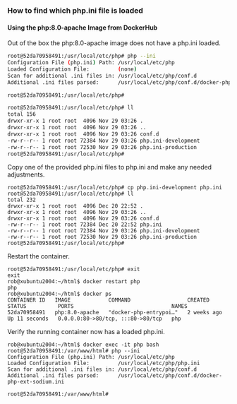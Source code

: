 ### How to find which php.ini file is loaded

#### Using the php:8.0-apache Image from DockerHub

Out of the box the php:8.0-apache image does not have a php.ini loaded.  
```bash
root@52da70958491:/usr/local/etc/php# php --ini
Configuration File (php.ini) Path: /usr/local/etc/php
Loaded Configuration File:         (none)
Scan for additional .ini files in: /usr/local/etc/php/conf.d
Additional .ini files parsed:      /usr/local/etc/php/conf.d/docker-php-ext-sodium.ini

root@52da70958491:/usr/local/etc/php# 
```

```bash
root@52da70958491:/usr/local/etc/php# ll
total 156
drwxr-xr-x 1 root root  4096 Nov 29 03:26 .
drwxr-xr-x 1 root root  4096 Nov 29 03:26 ..
drwxr-xr-x 1 root root  4096 Nov 29 03:26 conf.d
-rw-r--r-- 1 root root 72384 Nov 29 03:26 php.ini-development
-rw-r--r-- 1 root root 72530 Nov 29 03:26 php.ini-production
root@52da70958491:/usr/local/etc/php#
```

Copy one of the provided php.ini files to php.ini and make any needed adjustments.
```
root@52da70958491:/usr/local/etc/php# cp php.ini-development php.ini 
root@52da70958491:/usr/local/etc/php# ll
total 232
drwxr-xr-x 1 root root  4096 Dec 20 22:52 .
drwxr-xr-x 1 root root  4096 Nov 29 03:26 ..
drwxr-xr-x 1 root root  4096 Nov 29 03:26 conf.d
-rw-r--r-- 1 root root 72384 Dec 20 22:52 php.ini
-rw-r--r-- 1 root root 72384 Nov 29 03:26 php.ini-development
-rw-r--r-- 1 root root 72530 Nov 29 03:26 php.ini-production
root@52da70958491:/usr/local/etc/php# 
```

Restart the container. 
```
root@52da70958491:/usr/local/etc/php# exit
exit
rob@xubuntu2004:~/html$ docker restart php
php
rob@xubuntu2004:~/html$ docker ps
CONTAINER ID   IMAGE            COMMAND                  CREATED       STATUS          PORTS                               NAMES
52da70958491   php:8.0-apache   "docker-php-entrypoi…"   2 weeks ago   Up 11 seconds   0.0.0.0:80->80/tcp, :::80->80/tcp   php
```

Verify the running container now has a loaded php.ini. 
```
rob@xubuntu2004:~/html$ docker exec -it php bash
root@52da70958491:/var/www/html# php --ini
Configuration File (php.ini) Path: /usr/local/etc/php
Loaded Configuration File:         /usr/local/etc/php/php.ini
Scan for additional .ini files in: /usr/local/etc/php/conf.d
Additional .ini files parsed:      /usr/local/etc/php/conf.d/docker-php-ext-sodium.ini

root@52da70958491:/var/www/html# 
```

